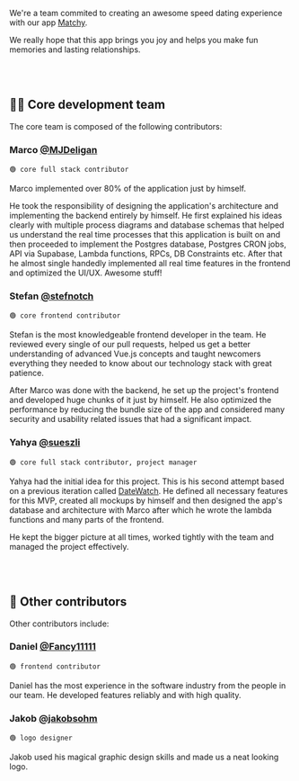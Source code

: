 We're a team commited to creating an awesome speed dating experience with our app [Matchy](https://github.com/matchyOrg/matchy).

We really hope that this app brings you joy and helps you make fun memories and lasting relationships.

<br><br>


## 👨‍💻 Core development team
The core team is composed of the following contributors:

### Marco [@MJDeligan](https://github.com/MJDeligan)
`🟢 core full stack contributor`

Marco implemented over 80% of the application just by himself.

He took the responsibility of designing the application's architecture and implementing the backend entirely by himself. He first explained his ideas clearly with multiple process diagrams and database schemas that helped us understand the real time processes that this application is built on and then proceeded to implement the Postgres database, Postgres CRON jobs, API via Supabase, Lambda functions, RPCs, DB Constraints etc. After that he almost single handedly implemented all real time features in the frontend and optimized the UI/UX. Awesome stuff!

### Stefan [@stefnotch](https://github.com/stefnotch)
`🟢 core frontend contributor`

Stefan is the most knowledgeable frontend developer in the team. He reviewed every single of our pull requests, helped us get a better understanding of advanced Vue.js concepts and taught newcomers everything they needed to know about our technology stack with great patience.

After Marco was done with the backend, he set up the project's frontend and developed huge chunks of it just by himself.
He also optimized the performance by reducing the bundle size of the app and considered many security and usability related issues that had a significant impact.

### Yahya [@sueszli](https://github.com/sueszli)
`🟢 core full stack contributor, project manager`

Yahya had the initial idea for this project. This is his second attempt based on a previous iteration called [DateWatch](https://github.com/sueszli/datewatch). He defined all necessary features for this MVP, created all mockups by himself and then designed the app's database and architecture with Marco after which he wrote the lambda functions and many parts of the frontend.

He kept the bigger picture at all times, worked tightly with the team and managed the project effectively.

<br><br>


## 🌱 Other contributors
Other contributors include:

### Daniel [@Fancy11111](https://github.com/Fancy11111)
`🟢 frontend contributor`

Daniel has the most experience in the software industry from the people in our team. He developed features reliably and with high quality.

### Jakob [@jakobsohm](https://jakobsohm.at/)
`🟢 logo designer`

Jakob used his magical graphic design skills and made us a neat looking logo.
